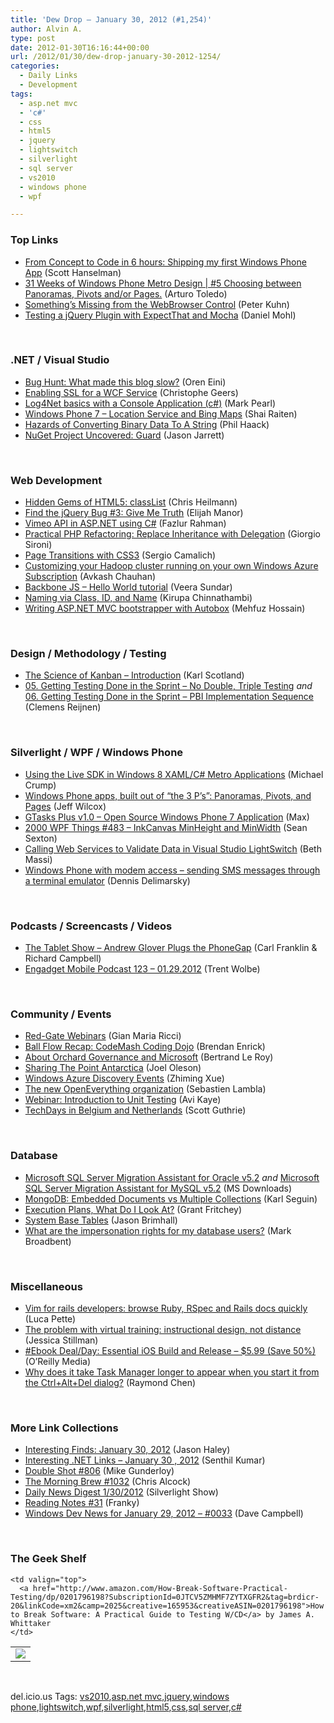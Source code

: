 ```yaml
---
title: 'Dew Drop – January 30, 2012 (#1,254)'
author: Alvin A.
type: post
date: 2012-01-30T16:16:44+00:00
url: /2012/01/30/dew-drop-january-30-2012-1254/
categories:
  - Daily Links
  - Development
tags:
  - asp.net mvc
  - 'c#'
  - css
  - html5
  - jquery
  - lightswitch
  - silverlight
  - sql server
  - vs2010
  - windows phone
  - wpf

---
```

### <a name="top"></a>Top Links

  * [From Concept to Code in 6 hours: Shipping my first Windows Phone App][1] (Scott Hanselman)
  * [31 Weeks of Windows Phone Metro Design | #5 Choosing between Panoramas, Pivots and/or Pages.][2] (Arturo Toledo)
  * [Something&#8217;s Missing from the WebBrowser Control][3] (Peter Kuhn)
  * [Testing a jQuery Plugin with ExpectThat and Mocha][4] (Daniel Mohl)

&#160;

### <a name="dotnet"></a>.NET / Visual Studio

  * [Bug Hunt: What made this blog slow?][5] (Oren Eini)
  * [Enabling SSL for a WCF Service][6] (Christophe Geers)
  * [Log4Net basics with a Console Application (c#)][7] (Mark Pearl)
  * [Windows Phone 7 &#8211; Location Service and Bing Maps][8] (Shai Raiten)
  * [Hazards of Converting Binary Data To A String][9] (Phil Haack)
  * [NuGet Project Uncovered: Guard][10] (Jason Jarrett)

&#160;

### <a name="web"></a>Web Development

  * [Hidden Gems of HTML5: classList][11] (Chris Heilmann)
  * [Find the jQuery Bug #3: Give Me Truth][12] (Elijah Manor)
  * [Vimeo API in ASP.NET using C#][13] (Fazlur Rahman)
  * [Practical PHP Refactoring: Replace Inheritance with Delegation][14] (Giorgio Sironi)
  * [Page Transitions with CSS3][15] (Sergio Camalich)
  * [Customizing your Hadoop cluster running on your own Windows Azure Subscription][16] (Avkash Chauhan)
  * [Backbone JS – Hello World tutorial][17] (Veera Sundar)
  * [Naming via Class, ID, and Name][18] (Kirupa Chinnathambi)
  * <a href="http://feedproxy.google.com/~r/burncsharp/~3/nJKr-9l6NCs/writing-asp-net-mvc-bootstrapper-with-autobox.aspx" target="_blank">Writing ASP.NET MVC bootstrapper with Autobox</a> (Mehfuz Hossain)

&#160;

### <a name="design"></a>Design / Methodology / Testing

  * [The Science of Kanban – Introduction][19] (Karl Scotland)
  * [05. Getting Testing Done in the Sprint – No Double, Triple Testing][20] _and_ [06. Getting Testing Done in the Sprint – PBI Implementation Sequence][21] (Clemens Reijnen)

&#160;

### <a name="silverlight"></a>Silverlight / WPF / Windows Phone

  * [Using the Live SDK in Windows 8 XAML/C# Metro Applications][22] (Michael Crump)
  * [Windows Phone apps, built out of “the 3 P’s”: Panoramas, Pivots, and Pages][23] (Jeff Wilcox)
  * [GTasks Plus v1.0 – Open Source Windows Phone 7 Application][24] (Max)
  * <a href="http://wpf.2000things.com/2012/01/30/483-inkcanvas-minheight-and-minwidth/" target="_blank">2000 WPF Things #483 – InkCanvas MinHeight and MinWidth</a> (Sean Sexton)
  * [Calling Web Services to Validate Data in Visual Studio LightSwitch][25] (Beth Massi)
  * [Windows Phone with modem access &#8211; sending SMS messages through a terminal emulator][26] (Dennis Delimarsky)

&#160;

### <a name="podcasts"></a>Podcasts / Screencasts / Videos

  * <a href="http://www.thetabletshow.com/default.aspx?ShowNum=17" target="_blank">The Tablet Show &#8211; Andrew Glover Plugs the PhoneGap</a> (Carl Franklin & Richard Campbell)
  * [Engadget Mobile Podcast 123 &#8211; 01.29.2012][27] (Trent Wolbe)

&#160;

### <a name="events"></a>Community / Events

  * [Red-Gate Webinars][28] (Gian Maria Ricci)
  * [Ball Flow Recap: CodeMash Coding Dojo][29] (Brendan Enrick)
  * [About Orchard Governance and Microsoft][30] (Bertrand Le Roy)
  * [Sharing The Point Antarctica][31] (Joel Oleson)
  * [Windows Azure Discovery Events][32] (Zhiming Xue)
  * [The new OpenEverything organization][33] (Sebastien Lambla)
  * [Webinar: Introduction to Unit Testing][34] (Avi Kaye)
  * [TechDays in Belgium and Netherlands][35] (Scott Guthrie)

&#160;

### <a name="sql"></a>Database

  * [Microsoft SQL Server Migration Assistant for Oracle v5.2][36] _and_ [Microsoft SQL Server Migration Assistant for MySQL v5.2][37] (MS Downloads)
  * [MongoDB: Embedded Documents vs Multiple Collections][38] (Karl Seguin)
  * [Execution Plans, What Do I Look At?][39] (Grant Fritchey)
  * [System Base Tables][40] (Jason Brimhall)
  * [What are the impersonation rights for my database users?][41] (Mark Broadbent)

&#160;

### <a name="misc"></a>Miscellaneous

  * <a href="http://lucapette.com/vim/rails/vim-for-rails-developers-browse-ruby-rspec-and-rails-docs-quickly/" target="_blank">Vim for rails developers: browse Ruby, RSpec and Rails docs quickly</a> (Luca Pette)
  * [The problem with virtual training: instructional design, not distance][42] (Jessica Stillman)
  * <a href="http://feeds.oreilly.com/~r/oreilly/news/~3/EcxI6Q8CiLI/0636920022282.do" target="_blank">#Ebook Deal/Day: Essential iOS Build and Release &#8211; $5.99 (Save 50%)</a> (O&#8217;Reilly Media)
  * [Why does it take Task Manager longer to appear when you start it from the Ctrl+Alt+Del dialog?][43] (Raymond Chen)

&#160;

### <a name="links"></a>More Link Collections

  * [Interesting Finds: January 30, 2012][44] (Jason Haley)
  * [Interesting .NET Links – January 30 , 2012][45] (Senthil Kumar)
  * [Double Shot #806][46] (Mike Gunderloy)
  * [The Morning Brew #1032][47] (Chris Alcock)
  * [Daily News Digest 1/30/2012][48] (Silverlight Show)
  * [Reading Notes #31][49] (Franky)
  * [Windows Dev News for January 29, 2012 &#8211; #0033][50] (Dave Campbell)

&#160;

### <a name="shelf"></a>The Geek Shelf

<table border="0" cellspacing="0" cellpadding="0">
  <tr>
    <td>
      <img data-recalc-dims="1" decoding="async" src="https://i0.wp.com/ecx.images-amazon.com/images/I/517Z12E2XNL._SL160_.jpg?w=660" />
    </td>
    
    <td valign="top">
      <a href="http://www.amazon.com/How-Break-Software-Practical-Testing/dp/0201796198?SubscriptionId=0JTCV5ZMHMF7ZYTXGFR2&tag=brdicr-20&linkCode=xm2&camp=2025&creative=165953&creativeASIN=0201796198">How to Break Software: A Practical Guide to Testing W/CD</a> by James A. Whittaker
    </td>
  </tr>
</table>

&#160;

<div style="padding-bottom: 0px; margin: 0px; padding-left: 0px; padding-right: 0px; display: inline; float: none; padding-top: 0px" id="scid:0767317B-992E-4b12-91E0-4F059A8CECA8:5490668c-794f-4472-9d37-f0f087bd184e" class="wlWriterEditableSmartContent">
  del.icio.us Tags: <a href="http://del.icio.us/popular/vs2010" rel="tag">vs2010</a>,<a href="http://del.icio.us/popular/asp.net+mvc" rel="tag">asp.net mvc</a>,<a href="http://del.icio.us/popular/jquery" rel="tag">jquery</a>,<a href="http://del.icio.us/popular/windows+phone" rel="tag">windows phone</a>,<a href="http://del.icio.us/popular/lightswitch" rel="tag">lightswitch</a>,<a href="http://del.icio.us/popular/wpf" rel="tag">wpf</a>,<a href="http://del.icio.us/popular/silverlight" rel="tag">silverlight</a>,<a href="http://del.icio.us/popular/html5" rel="tag">html5</a>,<a href="http://del.icio.us/popular/css" rel="tag">css</a>,<a href="http://del.icio.us/popular/sql+server" rel="tag">sql server</a>,<a href="http://del.icio.us/popular/c%23" rel="tag">c#</a>
</div>

 [1]: http://feedproxy.google.com/~r/ScottHanselman/~3/RQhu-EBUad8/FromConceptToCodeIn6HoursShippingMyFirstWindowsPhoneApp.aspx
 [2]: http://ux.artu.tv/?p=234
 [3]: http://www.pitorque.de/MisterGoodcat/post.aspx?id=4c88783a-e747-4768-b066-39630179afe7
 [4]: http://feedproxy.google.com/~r/BloggemDano/~3/5OlDZ8zgsBg/testing-jquery-plugin-with-expectthat.html
 [5]: http://feedproxy.google.com/~r/AyendeRahien/~3/r1r1wix5boQ/bug-hunt-what-made-this-blog-slow
 [6]: http://cgeers.com/2012/01/30/enabling-ssl-for-a-wcf-service/
 [7]: http://geekswithblogs.net/MarkPearl/archive/2012/01/30/log4net-basics-with-a-console-application-c.aspx
 [8]: http://feedproxy.google.com/~r/ShaiRaiten/~3/uHIICxTlFZE/windows-phone-7-location-service-and-bing-maps.aspx
 [9]: http://feeds.haacked.com/~r/haacked/~3/5hyXGYRO0Bo/hazards-of-converting-binary-data-to-a-string.aspx
 [10]: http://feedproxy.google.com/~r/ElegantCode/~3/DNAF1Bq14Nc/
 [11]: http://hacks.mozilla.org/2012/01/hidden-gems-of-html5-classlist/
 [12]: http://www.elijahmanor.com/2012/01/find-jquery-bug-3-give-me-truth.html
 [13]: http://www.codeproject.com/Articles/321681/Vimeo-API-in-ASP-NET-using-Csharp
 [14]: http://feeds.dzone.com/~r/zones/agile/~3/-l6E6MFIhOE/replace-inheritance-delegation
 [15]: http://tympanus.net/codrops/2012/01/30/page-transitions-with-css3/
 [16]: http://feedproxy.google.com/~r/AvkashChauhansBlog/~3/R_A1-hUxhnk/customizing-your-hadoop-cluster-running-on-your-own-windows-azure-subscription.aspx
 [17]: http://feedproxy.google.com/~r/veerasundar/dreamz/~3/NtELCij_bBo/
 [18]: http://www.kirupa.com/html5/naming_via_class_id_name.htm
 [19]: http://availagility.co.uk/2012/01/30/the-science-of-kanban-introduction/
 [20]: http://feedproxy.google.com/~r/clemensreijnen/qzrF/~3/G50EQH2Z8DY/post.aspx
 [21]: http://feedproxy.google.com/~r/clemensreijnen/qzrF/~3/DsQo-vcVNtg/post.aspx
 [22]: http://feedproxy.google.com/~r/silverlightshow/~3/T5nDUD32gQw/Using-the-Live-SDK-in-Windows-8-XAML-C-Metro-Applications.aspx
 [23]: http://www.jeff.wilcox.name/2012/01/windows-phone-apps-built-out-of-the-3-ps-panoramas-pivots-and-pages/
 [24]: http://geekswithblogs.net/maxonweb/archive/2012/01/30/gtasks-plus-v1.0-ndash-open-source-windows-phone-7-application.aspx
 [25]: http://blogs.msdn.com/b/bethmassi/archive/2012/01/30/calling-web-services-to-validate-data-in-visual-studio-lightswitch.aspx
 [26]: http://feeds.dzone.com/~r/zones/dotnet/~3/rked1GZejs4/windows-phone-modem-access
 [27]: http://www.engadget.com/2012/01/29/engadget-mobile-podcast-123-01-29-2012/
 [28]: http://feedproxy.google.com/~r/AlkampferEng/~3/dY2ifBAe7sI/
 [29]: http://feedproxy.google.com/~r/BrendanEnrick/~3/yZKB0COlR9s/post.aspx
 [30]: http://weblogs.asp.net/bleroy/archive/2012/01/30/about-orchard-governance-and-microsoft.aspx
 [31]: http://feedproxy.google.com/~r/JoelsSharepointLand/~3/FVQZcPvE1vk/ViewPost.aspx
 [32]: http://blogs.msdn.com/b/zxue/archive/2012/01/30/windows-azure-discovery-events.aspx
 [33]: http://feedproxy.google.com/~r/CodeBetter/~3/BJ1K2WpALkc/
 [34]: http://feedproxy.google.com/~r/Typemock/~3/ZrP7Ss3qiWk/
 [35]: http://weblogs.asp.net/scottgu/archive/2012/01/29/techdays-in-belgium-and-netherlands.aspx
 [36]: http://www.microsoft.com/download/en/details.aspx?id=28766&WT.mc_id=rss_alldownloads_all
 [37]: http://www.microsoft.com/download/en/details.aspx?id=28764&WT.mc_id=rss_alldownloads_all
 [38]: http://openmymind.net/2012/1/30/MongoDB-Embedded-Documents-vs-Multiple-Collections
 [39]: http://feedproxy.google.com/~r/sqlserverpedia/~3/c5XkDkWvPxg/
 [40]: http://feedproxy.google.com/~r/sqlserverpedia/~3/MTErDJdqMic/
 [41]: http://feedproxy.google.com/~r/sqlserverpedia/~3/4raCkzcgbyA/
 [42]: http://gigaom.com/collaboration/the-problem-with-virtual-training-instructional-design-not-distance/
 [43]: http://blogs.msdn.com/b/oldnewthing/archive/2012/01/30/10261611.aspx
 [44]: http://jasonhaley.com/blog/post.aspx?id=b999fa84-79bb-44de-a23f-e51ae546e8e5
 [45]: http://techblog.ginktage.com/2012/01/interesting-net-linke-january-30-2012/
 [46]: http://afreshcup.com/home/2012/1/30/double-shot-806.html
 [47]: http://feedproxy.google.com/~r/ReflectivePerspective/~3/rosNUVNw_Bo/
 [48]: http://feedproxy.google.com/~r/silverlightshow/~3/WJ9NjZNt2pc/Daily-News-Digest-1-30-2012.aspx
 [49]: http://www.frankysnotes.com/2012/01/reading-notes-31.html
 [50]: http://www.windowsdevnews.com/Blogs.aspx?ID=54